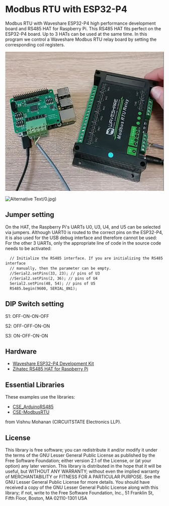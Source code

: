 # Modbus RTU with ESP32-P4

Modbus RTU with Waveshare ESP32-P4 high performance development board and RS485 HAT for Raspberry Pi. This RS485 HAT fits perfect on the ESP32-P4 board. Up to 3 HATs can be used at the same time. In this program we control a Waveshare Modbus RTU relay board by setting the corresponding coil registers.


![Modbus Relay Demo](https://github.com/HWHardsoft/ESP32-P4-ModbusRTU/blob/main/Modbus.jpg)

![Alternative Text](https://www.youtube.com/shorts/tYy6e4ewItw)/0.jpg)

## Jumper setting 
On the HAT, the Raspberry Pi's UARTs U0, U3, U4, and U5 can be selected via jumpers. Although UART0 is routed to the correct pins on the ESP32-P4, it is also used for the USB debug interface and therefore cannot be used:
For the other 3 UARTs, only the appropriate line of code in the source code needs to be activated:   
```
  // Initialize the RS485 interface. If you are initializing the RS485 interface
  // manually, then the parameter can be empty.
  //Serial2.setPins(33, 23); // pins of U3
  //Serial2.setPins(2, 36); // pins of U4
  Serial2.setPins(48, 54); // pins of U5
  RS485.begin(9600, SERIAL_8N1);
```

## DIP Switch setting
S1: OFF-ON-ON-OFF

S2: OFF-OFF-ON-ON

S3: ON-OFF-ON-ON



## Hardware
- [Waveshare ESP32-P4 Development Kit](https://www.waveshare.com/esp32-p4-module-dev-kit.htm)
- [Zihatec RS485 HAT for Raspberry Pi](https://www.hwhardsoft.de/english/projects/rs485-shield)


## Essential Libraries
These examples use the libraries:
- [CSE_ArduinoRS485](https://github.com/CIRCUITSTATE/CSE_ArduinoRS485)
- [CSE-ModbusRTU](https://github.com/CIRCUITSTATE/CSE_ModbusRTU)

from Vishnu Mohanan (CIRCUITSTATE Electronics LLP).


## License

This library is free software; you can redistribute it and/or modify it under the terms of the GNU Lesser General Public License as published by the Free Software Foundation; either version 2.1 of the License, or (at your option) any later version.
This library is distributed in the hope that it will be useful, but WITHOUT ANY WARRANTY; without even the implied warranty of MERCHANTABILITY or FITNESS FOR A PARTICULAR PURPOSE. See the GNU Lesser General Public License for more details.
You should have received a copy of the GNU Lesser General Public License along with this library; if not, write to the Free Software Foundation, Inc., 51 Franklin St, Fifth Floor, Boston, MA 02110-1301 USA

